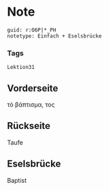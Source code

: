 # Note
```
guid: r:O6P|*_PH
notetype: Einfach + Eselsbrücke
```

### Tags
```
Lektion31
```

## Vorderseite
τὸ βάπτισμα, τος

## Rückseite
Taufe

## Eselsbrücke
Baptist

